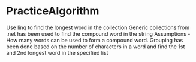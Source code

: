 # PracticeAlgorithm

Use linq to find the longest word in the collection
Generic collections from .net has been used to find the compound word in the string
Assumptions - How many words can be used to form a compound word. 
Grouping has been done based on the number of characters in a word and find the 1st and 2nd longest word in the specified list

